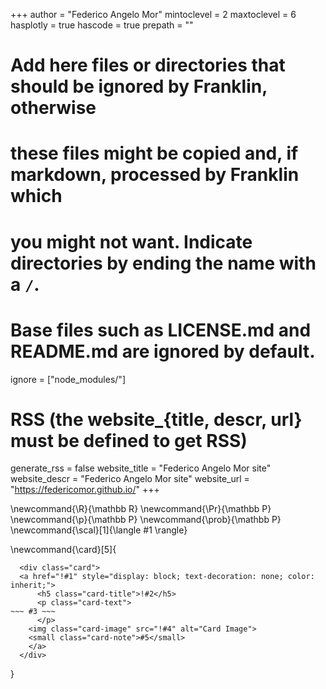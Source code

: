 <!-- Add here global page variables to use throughout your website. -->
+++
author = "Federico Angelo Mor"
mintoclevel = 2
maxtoclevel = 6
hasplotly = true
hascode = true
prepath = ""

# Add here files or directories that should be ignored by Franklin, otherwise
# these files might be copied and, if markdown, processed by Franklin which
# you might not want. Indicate directories by ending the name with a `/`.
# Base files such as LICENSE.md and README.md are ignored by default.
ignore = ["node_modules/"]

# RSS (the website_{title, descr, url} must be defined to get RSS)
generate_rss = false
website_title = "Federico Angelo Mor site"
website_descr = "Federico Angelo Mor site"
website_url   = "https://federicomor.github.io/"
+++


<!-- Add here global latex commands to use throughout your pages. -->
\newcommand{\R}{\mathbb R}
\newcommand{\Pr}{\mathbb P}
\newcommand{\p}{\mathbb P}
\newcommand{\prob}{\mathbb P}
\newcommand{\scal}[1]{\langle #1 \rangle}

\newcommand{\card}[5]{
~~~ 
  <div class="card">
  <a href="!#1" style="display: block; text-decoration: none; color: inherit;">
      <h5 class="card-title">!#2</h5>
      <p class="card-text">
~~~ #3 ~~~
      </p>
    <img class="card-image" src="!#4" alt="Card Image">
    <small class="card-note">#5</small>
    </a>
  </div>
~~~ 
}